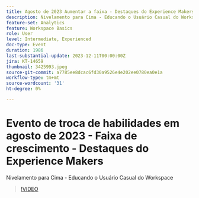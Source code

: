 ```yaml
---
title: Agosto de 2023 Aumentar a faixa - Destaques do Experience Makers
description: Nivelamento para Cima - Educando o Usuário Casual do Workspace
feature-set: Analytics
feature: Workspace Basics
role: User
level: Intermediate, Experienced
doc-type: Event
duration: 1986
last-substantial-update: 2023-12-11T00:00:00Z
jira: KT-14659
thumbnail: 3425993.jpeg
source-git-commit: a7785ee8dcac6fd30a9526e4e202ee0780ea0e1a
workflow-type: tm+mt
source-wordcount: '31'
ht-degree: 0%

---
```



# Evento de troca de habilidades em agosto de 2023 - Faixa de crescimento - Destaques do Experience Makers

Nivelamento para Cima - Educando o Usuário Casual do Workspace

>[!VIDEO](https://video.tv.adobe.com/v/3425993/?learn=on)
